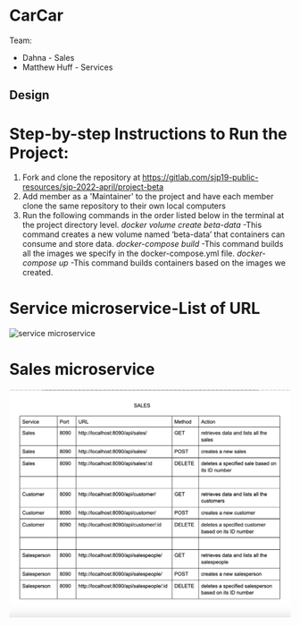 # CarCar

Team:


* Dahna - Sales
* Matthew Huff - Services


## Design

# Step-by-step Instructions to Run the Project:
1. Fork and clone the repository at https://gitlab.com/sjp19-public-resources/sjp-2022-april/project-beta
2. Add member as a 'Maintainer' to the project and have each member clone the same repository to their own local computers
3. Run the following commands in the order listed below in the terminal at the project directory level.
    *docker volume create beta-data*
        -This command creates a new volume named ‘beta-data’ that containers can consume and store data.
    *docker-compose build*
        -This command builds all the images we specify in the docker-compose.yml file.
    *docker-compose up*
        -This command builds containers based on the images we created.


# Service microservice-List of URL
![service microservice](/Service-urls-ports-CRUD.png)


# Sales microservice
![sales microservice](/Sales-urls-ports-CRUD.png)
